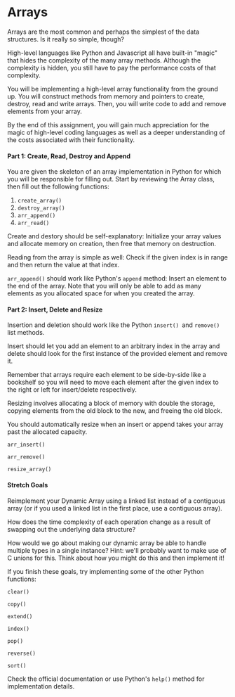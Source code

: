 # Arrays

Arrays are the most common and perhaps the simplest of the data structures. Is it really so simple, though? 

High-level languages like Python and Javascript all have built-in "magic" that hides the complexity of the many array methods. Although the complexity is hidden, you still have to pay the performance costs of that complexity. 

You will be implementing a high-level array functionality from the ground up. You will construct methods from memory and pointers to create, destroy, read and write arrays. Then, you will write code to add and remove elements from your array. 

By the end of this assignment, you will gain much appreciation for the magic of high-level coding languages as well as a deeper understanding of the costs associated with their functionality. 

#### Part 1: Create, Read, Destroy and Append

You are given the skeleton of an array implementation in Python for which you will be responsible for filling out. Start by reviewing the Array class, then fill out the following functions: 

1. `create_array()`
2. `destroy_array()`
3. `arr_append()`
4. `arr_read()`

Create and destory should be self-explanatory: Initialize your array values and allocate memory on creation, then free that memory on destruction. 

Reading from the array is simple as well: Check if the given index is in range and then return the value at that index. 

`arr_append()` should work like Python's `append` method: Insert an element to the end of the array. Note that you will only be able to add as many elements as you allocated space for when you created the array. 


#### Part 2: Insert, Delete and Resize

Insertion and deletion should work like the Python `insert() `and `remove()` list methods. 

Insert should let you add an element to an arbitrary index in the array and delete should look for the first instance of the provided element and remove it.

 Remember that arrays require each element to be side-by-side like a bookshelf so you will need to move each element after the given index to the right or left for insert/delete respectively.

Resizing involves allocating a block of memory with double the storage, copying elements from the old block to the new, and freeing the old block. 

You should automatically resize when an insert or append takes your array past the allocated capacity.

`arr_insert()`

`arr_remove()`

`resize_array()`

#### Stretch Goals
Reimplement your Dynamic Array using a linked list instead of a contiguous array (or if you used a linked list in the first place, use a contiguous array).

 How does the time complexity of each operation change as a result of swapping out the underlying data structure?

How would we go about making our dynamic array be able to handle multiple types in a single instance? Hint: we'll probably want to make use of C unions for this. Think about how you might do this and then implement it!

If you finish these goals, try implementing some of the other Python functions:

`clear()`

`copy()`

`extend()`

`index()`

`pop()`

`reverse()`

`sort()`

Check the official documentation or use Python's `help()` method for implementation details.



